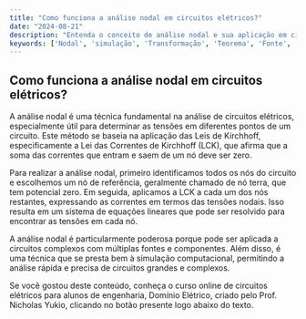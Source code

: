 ```yaml
---
title: "Como funciona a análise nodal em circuitos elétricos?"
date: "2024-08-21"
description: "Entenda o conceito de análise nodal e sua aplicação em circuitos elétricos."
keywords: ['Nodal', 'simulação', 'Transformação', 'Teorema', 'Fonte', 'Análise', 'Fonte']
---
```


## Como funciona a análise nodal em circuitos elétricos?

A análise nodal é uma técnica fundamental na análise de circuitos elétricos, especialmente útil para determinar as tensões em diferentes pontos de um circuito. Este método se baseia na aplicação das Leis de Kirchhoff, especificamente a Lei das Correntes de Kirchhoff (LCK), que afirma que a soma das correntes que entram e saem de um nó deve ser zero.

Para realizar a análise nodal, primeiro identificamos todos os nós do circuito e escolhemos um nó de referência, geralmente chamado de nó terra, que tem potencial zero. Em seguida, aplicamos a LCK a cada um dos nós restantes, expressando as correntes em termos das tensões nodais. Isso resulta em um sistema de equações lineares que pode ser resolvido para encontrar as tensões em cada nó.

A análise nodal é particularmente poderosa porque pode ser aplicada a circuitos complexos com múltiplas fontes e componentes. Além disso, é uma técnica que se presta bem à simulação computacional, permitindo a análise rápida e precisa de circuitos grandes e complexos.

Se você gostou deste conteúdo, conheça o curso online de circuitos elétricos para alunos de engenharia, Domínio Elétrico, criado pelo Prof. Nicholas Yukio, clicando no botão presente logo abaixo do texto.